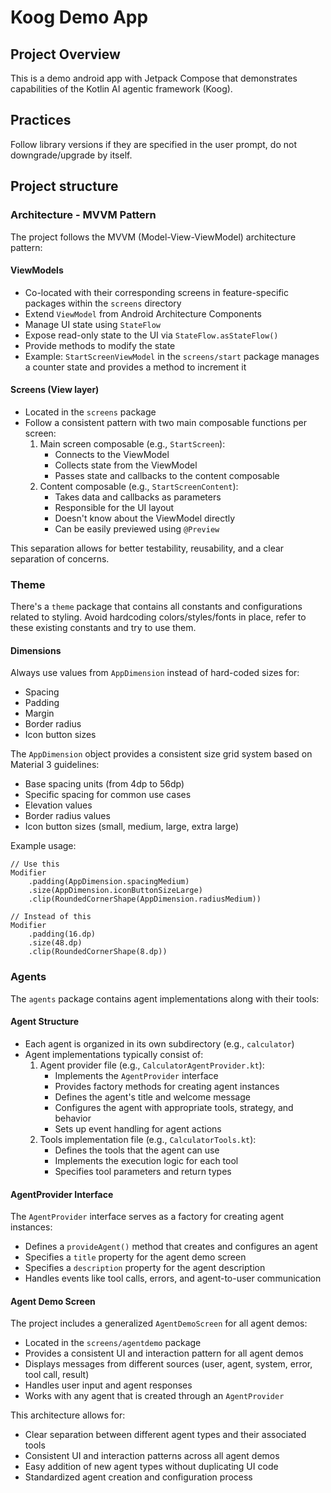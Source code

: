 # Koog Demo App

## Project Overview
This is a demo android app with Jetpack Compose that demonstrates capabilities of the Kotlin AI agentic framework (Koog).

## Practices
Follow library versions if they are specified in the user prompt, do not downgrade/upgrade by itself.

## Project structure

### Architecture - MVVM Pattern
The project follows the MVVM (Model-View-ViewModel) architecture pattern:

#### ViewModels
- Co-located with their corresponding screens in feature-specific packages within the `screens` directory
- Extend `ViewModel` from Android Architecture Components
- Manage UI state using `StateFlow`
- Expose read-only state to the UI via `StateFlow.asStateFlow()`
- Provide methods to modify the state
- Example: `StartScreenViewModel` in the `screens/start` package manages a counter state and provides a method to increment it

#### Screens (View layer)
- Located in the `screens` package
- Follow a consistent pattern with two main composable functions per screen:
  1. Main screen composable (e.g., `StartScreen`):
     - Connects to the ViewModel
     - Collects state from the ViewModel
     - Passes state and callbacks to the content composable
  2. Content composable (e.g., `StartScreenContent`):
     - Takes data and callbacks as parameters
     - Responsible for the UI layout
     - Doesn't know about the ViewModel directly
     - Can be easily previewed using `@Preview`

This separation allows for better testability, reusability, and a clear separation of concerns.

### Theme
There's a `theme` package that contains all constants and configurations related to styling.
Avoid hardcoding colors/styles/fonts in place, refer to these existing constants and try to use them.

#### Dimensions
Always use values from `AppDimension` instead of hard-coded sizes for:
- Spacing
- Padding
- Margin
- Border radius
- Icon button sizes

The `AppDimension` object provides a consistent size grid system based on Material 3 guidelines:
- Base spacing units (from 4dp to 56dp)
- Specific spacing for common use cases
- Elevation values
- Border radius values
- Icon button sizes (small, medium, large, extra large)

Example usage:

```
// Use this
Modifier
    .padding(AppDimension.spacingMedium)
    .size(AppDimension.iconButtonSizeLarge)
    .clip(RoundedCornerShape(AppDimension.radiusMedium))

// Instead of this
Modifier
    .padding(16.dp)
    .size(48.dp)
    .clip(RoundedCornerShape(8.dp))
```

### Agents
The `agents` package contains agent implementations along with their tools:

#### Agent Structure
- Each agent is organized in its own subdirectory (e.g., `calculator`)
- Agent implementations typically consist of:
  1. Agent provider file (e.g., `CalculatorAgentProvider.kt`):
     - Implements the `AgentProvider` interface
     - Provides factory methods for creating agent instances
     - Defines the agent's title and welcome message
     - Configures the agent with appropriate tools, strategy, and behavior
     - Sets up event handling for agent actions
  2. Tools implementation file (e.g., `CalculatorTools.kt`):
     - Defines the tools that the agent can use
     - Implements the execution logic for each tool
     - Specifies tool parameters and return types

#### AgentProvider Interface
The `AgentProvider` interface serves as a factory for creating agent instances:
- Defines a `provideAgent()` method that creates and configures an agent
- Specifies a `title` property for the agent demo screen
- Specifies a `description` property for the agent description
- Handles events like tool calls, errors, and agent-to-user communication

#### Agent Demo Screen
The project includes a generalized `AgentDemoScreen` for all agent demos:
- Located in the `screens/agentdemo` package
- Provides a consistent UI and interaction pattern for all agent demos
- Displays messages from different sources (user, agent, system, error, tool call, result)
- Handles user input and agent responses
- Works with any agent that is created through an `AgentProvider`

This architecture allows for:
- Clear separation between different agent types and their associated tools
- Consistent UI and interaction patterns across all agent demos
- Easy addition of new agent types without duplicating UI code
- Standardized agent creation and configuration process
